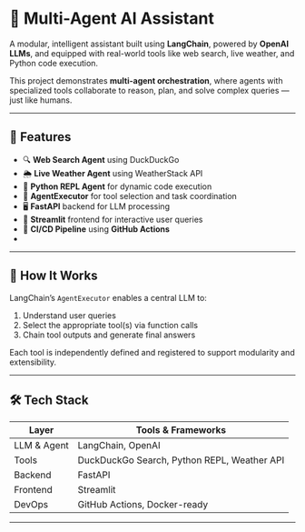 # 🤖 Multi-Agent AI Assistant

A modular, intelligent assistant built using **LangChain**, powered by **OpenAI LLMs**, and equipped with real-world tools like web search, live weather, and Python code execution.

This project demonstrates **multi-agent orchestration**, where agents with specialized tools collaborate to reason, plan, and solve complex queries — just like humans.

---

## 🚀 Features

- 🔍 **Web Search Agent** using DuckDuckGo
- 🌦️ **Live Weather Agent** using WeatherStack API
- 🧠 **Python REPL Agent** for dynamic code execution
- 🤖 **AgentExecutor** for tool selection and task coordination
- 🖥️ **FastAPI** backend for LLM processing
- 🎨 **Streamlit** frontend for interactive user queries
- 🔄 **CI/CD Pipeline** using **GitHub Actions**
- 
---

## 🧠 How It Works

LangChain’s `AgentExecutor` enables a central LLM to:
1. Understand user queries
2. Select the appropriate tool(s) via function calls
3. Chain tool outputs and generate final answers

Each tool is independently defined and registered to support modularity and extensibility.

---

## 🛠️ Tech Stack

| Layer         | Tools & Frameworks                      |
|--------------|-----------------------------------------|
| LLM & Agent   | LangChain, OpenAI                       |
| Tools         | DuckDuckGo Search, Python REPL, Weather API |
| Backend       | FastAPI                                 |
| Frontend      | Streamlit                               |
| DevOps        | GitHub Actions, Docker-ready    |

---


